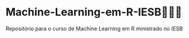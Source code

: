 # Machine-Learning-em-R-IESB👩🏼‍💻
Repositório para o curso de Machine Learning em R ministrado no IESB
